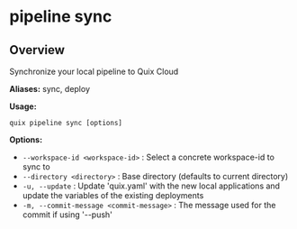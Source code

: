 # pipeline sync

## Overview

Synchronize your local pipeline to Quix Cloud

**Aliases:** sync, deploy

**Usage:**

```
quix pipeline sync [options]
```

**Options:**

- `--workspace-id <workspace-id>` : Select a concrete workspace-id to sync to
- `--directory <directory>` : Base directory (defaults to current directory)
- `-u, --update` : Update 'quix.yaml' with the new local applications and update the variables of the existing deployments
- `-m, --commit-message <commit-message>` : The message used for the commit if using '--push'


